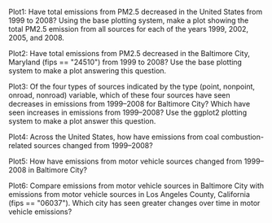 Plot1: Have total emissions from PM2.5 decreased in the United States from 1999 to 2008? Using the base plotting system, make a plot showing the total PM2.5 emission from all sources for each of the years 1999, 2002, 2005, and 2008.

Plot2: Have total emissions from PM2.5 decreased in the Baltimore City, Maryland (fips == "24510") from 1999 to 2008? Use the base plotting system to make a plot answering this question.

Plot3: Of the four types of sources indicated by the type (point, nonpoint, onroad, nonroad) variable, which of these four sources have seen decreases in emissions from 1999–2008 for Baltimore City? Which have seen increases in emissions from 1999–2008? Use the ggplot2 plotting system to make a plot answer this question.

Plot4: Across the United States, how have emissions from coal combustion-related sources changed from 1999–2008?

Plot5: How have emissions from motor vehicle sources changed from 1999–2008 in Baltimore City?

Plot6: Compare emissions from motor vehicle sources in Baltimore City with emissions from motor vehicle sources in Los Angeles County, California (fips == "06037"). Which city has seen greater changes over time in motor vehicle emissions?
